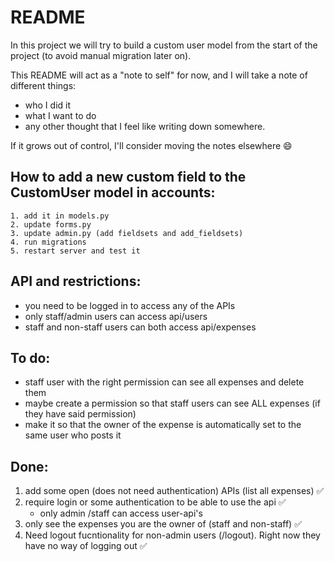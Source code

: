 # README

In this project we will try to build a custom user model from the start of the project (to avoid manual migration later on). 

This README will act as a "note to self" for now, and I will take a note of different things: 
- who I did it
- what I want to do 
- any other thought that I feel like writing down somewhere. 

If it grows out of control, I'll consider moving the notes elsewhere :smile: 

## How to add a new custom field to the CustomUser model in accounts: 
    1. add it in models.py
    2. update forms.py
    3. update admin.py (add fieldsets and add_fieldsets)
    4. run migrations
    5. restart server and test it

## API and restrictions:
- you need to be logged in to access any of the APIs
- only staff/admin users can access api/users
- staff and non-staff users can both access api/expenses

## To do: 
- staff user with the right permission can see all expenses and delete them 
- maybe create a permission so that staff users can see ALL expenses (if they have said permission)
- make it so that the owner of the expense is automatically set to the same user who posts it


## Done: 
1. add some open (does not need authentication) APIs (list all expenses) :white_check_mark:
2. require login or some authentication to be able to use the api :white_check_mark:
    - only admin /staff can access user-api's
3. only see the expenses you are the owner of (staff and non-staff) :white_check_mark:
4. Need logout fucntionality for non-admin users (/logout). Right now they have no way of logging out :white_check_mark:
